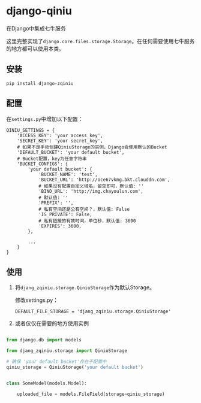 # django-qiniu

在Django中集成七牛服务

这里完整实现了`django.core.files.storage.Storage`。在任何需要使用七牛服务的地方都可以使用本类。


## 安装

`pip install django-zqiniu`


## 配置

在`settings.py`中增加以下配置：
```
QINIU_SETTINGS = {
    'ACCESS_KEY': 'your access_key',
    'SECRET_KEY': 'your secret_key',
    # 如果不是手动创建QiniuStorage的实例，Django会使用默认的Bucket
    'DEFAULT_BUCKET': 'your default bucket',
    # Bucket配置，key为任意字符串
    'BUCKET_CONFIGS': {
        'your default bucket': {
            'BUCKET_NAME': 'test',
            'BUCKET_URL': 'http://oce67vkmg.bkt.clouddn.com',
            # 如果没有配置自定义域名，留空即可，默认值: ''
            'BIND_URL': 'http://img.chayoulun.com',
            # 默认值: ''
            'PREFIX': '',
            # 私有空间还是公有空间？，默认值: False
            'IS_PRIVATE': False,
            # 私有链接的有效时间，单位秒，默认值: 3600
            'EXPIRES': 3600,
        },

        ...
    }
}
```


## 使用

1. 将`djang_zqiniu.storage.QiniuStorage`作为默认Storage。

    修改settings.py：

    `DEFAULT_FILE_STORAGE = 'djang_zqiniu.storage.QiniuStorage'`

2. 或者仅仅在需要的地方使用实例

```python

from django.db import models

from djang_zqiniu.storage import QiniuStorage

# 确保 'your default bucket'存在于配置中
qiniu_storage = QiniuStorage('your default bucket')


class SomeModel(models.Model):

    uploaded_file = models.FileField(storage=qiniu_storage)
```
